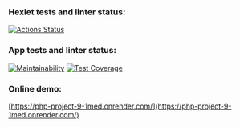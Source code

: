 ### Hexlet tests and linter status:
[![Actions Status](https://github.com/justbepanda/php-project-9/actions/workflows/hexlet-check.yml/badge.svg)](https://github.com/justbepanda/php-project-9/actions)

### App tests and linter status:
[![Maintainability](https://api.codeclimate.com/v1/badges/9dbb612f1d1a1fa701cc/maintainability)](https://codeclimate.com/github/justbepanda/php-project-9/maintainability) [![Test Coverage](https://api.codeclimate.com/v1/badges/9dbb612f1d1a1fa701cc/test_coverage)](https://codeclimate.com/github/justbepanda/php-project-9/test_coverage)

### Online demo:
[https://php-project-9-1med.onrender.com/](https://php-project-9-1med.onrender.com/)